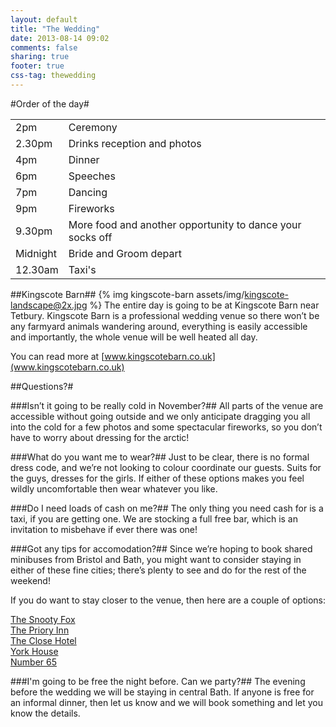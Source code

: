 ```yaml
---
layout: default
title: "The Wedding"
date: 2013-08-14 09:02
comments: false
sharing: true
footer: true
css-tag: thewedding
---
```

#Order of the day#
<table border="0" bordercolor="" style="background-color:" width="100%" cellpadding="5" cellspacing="0">
	<tr>
		<td>2pm</td>
		<td>Ceremony</td>
	</tr>
	<tr>
		<td>2.30pm</td>
		<td>Drinks reception and photos</td>
	</tr>
	<tr>
		<td>4pm</td>
		<td>Dinner</td>
	</tr>
	<tr>
		<td>6pm</td>
		<td>Speeches</td>
	</tr>
	<tr>
		<td>7pm</td>
		<td>Dancing</td>
	</tr>
	<tr>
		<td>9pm</td>
		<td>Fireworks</td>
	</tr>
	<tr>
		<td>9.30pm</td>
		<td>More food and another opportunity to dance your socks off</td>
	</tr>
	<tr>
		<td>Midnight</td>
		<td>Bride and Groom depart</td>
	</tr>
	<tr>
		<td>12.30am</td>
		<td>Taxi's</td>
	</tr>
</table>



##Kingscote Barn##
{% img kingscote-barn assets/img/kingscote-landscape@2x.jpg %}
The entire day is going to be at Kingscote Barn near Tetbury. Kingscote Barn is a professional wedding venue so there won’t be any farmyard animals wandering around, everything is easily accessible and importantly, the whole venue will be well heated all day. 

You can read more at [www.kingscotebarn.co.uk](www.kingscotebarn.co.uk)

##Questions?#

###Isn’t it going to be really cold in November?##
All parts of the venue are accessible without going outside and we only anticipate dragging you all into the cold for a few photos and some spectacular fireworks, so you don’t have to worry about dressing for the arctic!

###What do you want me to wear?##
Just to be clear, there is no formal dress code, and we’re not looking to colour coordinate our guests. Suits for the guys, dresses for the girls. If either of these options makes you feel wildly uncomfortable then wear whatever you like.

###Do I need loads of cash on me?##
The only thing you need cash for is a taxi, if you are getting one. We are stocking a full free bar, which is an invitation to misbehave if ever there was one!

###Got any tips for accomodation?##
Since we’re hoping to book shared minibuses from Bristol and Bath, you might want to consider staying in either of these fine cities; there’s plenty to see and do for the rest of the weekend!

If you do want to stay closer to the venue, then here are a couple of options:

[The Snooty Fox](http://snooty-fox.co.uk/)  
[The Priory Inn](http://www.theprioryinn.co.uk/)  
[The Close Hotel](http://theclose-hotel.com/)  
[York House](http://yorkhousetetbury.com/)  
[Number 65](http://www.number65.co.uk/)

###I'm going to be free the night before. Can we party?##
The evening before the wedding we will be staying in central Bath. If anyone is free for an informal dinner, then let us know and we will book something and let you know the details.

